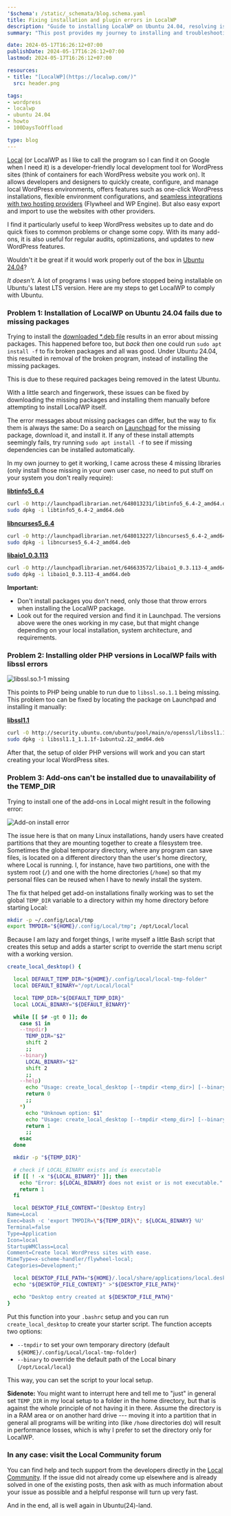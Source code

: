 ```yaml
---
'$schema': /static/_schemata/blog.schema.yaml
title: Fixing installation and plugin errors in LocalWP
description: "Guide to installing LocalWP on Ubuntu 24.04, resolving issues with missing packages, PHP versions, and add-ons. Step-by-step solutions for smooth WordPress development."
summary: "This post provides my journey to installing and troubleshooting LocalWP on Ubuntu 24.04. It covers common issues such as missing packages, errors with older PHP versions, and problems installing add-ons due to `TEMP_DIR` unavailability."

date: 2024-05-17T16:26:12+07:00
publishDate: 2024-05-17T16:26:12+07:00
lastmod: 2024-05-17T16:26:12+07:00

resources:
- title: "[LocalWP](https://localwp.com/)"
  src: header.png

tags:
- wordpress
- localwp
- ubuntu 24.04
- howto
- 100DaysToOffload

type: blog
---
```


[Local](https://localwp.com/) (or LocalWP as I like to call the program so I can find it on Google when I need it) is a developer-friendly local development tool for WordPress sites (think of containers for each WordPress website you work on). It allows developers and designers to quickly create, configure, and manage local WordPress environments, offers features such as one-click WordPress installations, flexible environment configurations, and [seamless integrations with two hosting providers](https://localwp.com/connect/) (Flywheel and WP Engine). But also easy export and import to use the websites with other providers.

I find it particularly useful to keep WordPress websites up to date and do quick fixes to common problems or change some copy. With its many add-ons, it is also useful for regular audits, optimizations, and updates to new WordPress features.

Wouldn't it be great if it would work properly out of the box in [Ubuntu 24.04](/tags/ubuntu-24.04/)?

*It doesn't.* A lot of programs I was using before stopped being installable on Ubuntu's latest LTS version. Here are my steps to get LocalWP to comply with Ubuntu.

### Problem 1: Installation of LocalWP on Ubuntu 24.04 fails due to missing packages

Trying to install the [downloaded *.deb file]() results in an error about missing packages. This happened before too, but *back then* one could run `sudo apt install -f` to fix broken packages and all was good. Under Ubuntu 24.04, this resulted in removal of the broken program, instead of installing the missing packages.

This is due to these required packages being removed in the latest Ubuntu.

With a little search and fingerwork, these issues can be fixed by downloading the missing packages and installing them manually before attempting to install LocalWP itself.

The error messages about missing packages can differ, but the way to fix them is always the same: Do a search on [Launchpad](https://launchpad.net/) for the missing package, download it, and install it. If any of these install attempts seemingly fails, try running `sudo apt install -f` to see if missing dependencies can be installed automatically.

In my own journey to get it working, I came across these 4 missing libraries (only install those missing in your own user case, no need to put stuff on your system you don't really require):

**[libtinfo5_6.4](https://launchpad.net/ubuntu/lunar/amd64/libtinfo5/6.4-2)**

```bash
curl -O http://launchpadlibrarian.net/648013231/libtinfo5_6.4-2_amd64.deb
sudo dpkg -i libtinfo5_6.4-2_amd64.deb
```

**[libncurses5_6.4](https://launchpad.net/ubuntu/lunar/amd64/libncurses5/6.4-2)**

```bash
curl -O http://launchpadlibrarian.net/648013227/libncurses5_6.4-2_amd64.deb
sudo dpkg -i libncurses5_6.4-2_amd64.deb
```

**[libaio1_0.3.113](https://launchpad.net/ubuntu/lunar/amd64/libaio1/0.3.113-4)**

```bash
curl -O http://launchpadlibrarian.net/646633572/libaio1_0.3.113-4_amd64.deb
sudo dpkg -i libaio1_0.3.113-4_amd64.deb
```

**Important:**

- Don't install packages you don't need, only those that throw errors when installing the LocalWP package.
- Look out for the required version and find it in Launchpad. The versions above were the ones working in my case, but that might change depending on your local installation, system architecture, and requirements.

### Problem 2: Installing older PHP versions in LocalWP fails with libssl errors

![libssl.so.1-1 missing](missing-libssl.png)

This points to PHP being unable to run due to `libssl.so.1.1` being missing. This problem too can be fixed by locating the package on Launchpad and installing it manually:

**[libssl1.1](https://packages.ubuntu.com/focal/amd64/libssl1.1/download)**

```bash
curl -O http://security.ubuntu.com/ubuntu/pool/main/o/openssl/libssl1.1_1.1.1f-1ubuntu2.22_amd64.deb
sudo dpkg -i libssl1.1_1.1.1f-1ubuntu2.22_amd64.deb
```

After that, the setup of older PHP versions will work and you can start creating your local WordPress sites.

### Problem 3: Add-ons can't be installed due to unavailability of the TEMP_DIR

Trying to install one of the add-ons in Local might result in the following error:

![Add-on install error](tmp-folder-outside-of-device.png)

The issue here is that on many Linux installations, handy users have created partitions that they are mounting together to create a filesystem tree. Sometimes the global temporary directory, where any program can save files, is located on a different directory than the user's home directory, where Local is running. I, for instance, have two partitions, one with the system root (`/`) and one with the home directories (`/home`) so that my personal files can be reused when I have to newly install the system.

The fix that helped get add-on installations finally working was to set the global `TEMP_DIR` variable to a directory within my home directory before starting Local:

```bash
mkdir -p ~/.config/Local/tmp
export TMPDIR="${HOME}/.config/Local/tmp"; /opt/Local/local
```

Because I am lazy and forget things, I write myself a little Bash script that creates this setup and adds a starter script to override the start menu script with a working version.

```bash
create_local_desktop() {

  local DEFAULT_TEMP_DIR="${HOME}/.config/Local/local-tmp-folder"
  local DEFAULT_BINARY="/opt/Local/local"

  local TEMP_DIR="${DEFAULT_TEMP_DIR}"
  local LOCAL_BINARY="${DEFAULT_BINARY}"

  while [[ $# -gt 0 ]]; do
    case $1 in
    --tmpdir)
      TEMP_DIR="$2"
      shift 2
      ;;
    --binary)
      LOCAL_BINARY="$2"
      shift 2
      ;;
    --help)
      echo "Usage: create_local_desktop [--tmpdir <temp_dir>] [--binary <local_binary>]"
      return 0
      ;;
    *)
      echo "Unknown option: $1"
      echo "Usage: create_local_desktop [--tmpdir <temp_dir>] [--binary <local_binary>]"
      return 1
      ;;
    esac
  done

  mkdir -p "${TEMP_DIR}"

  # check if LOCAL_BINARY exists and is executable
  if [[ ! -x "${LOCAL_BINARY}" ]]; then
    echo "Error: ${LOCAL_BINARY} does not exist or is not executable."
    return 1
  fi

  local DESKTOP_FILE_CONTENT="[Desktop Entry]
Name=Local
Exec=bash -c 'export TMPDIR=\"${TEMP_DIR}\"; ${LOCAL_BINARY} %U'
Terminal=false
Type=Application
Icon=local
StartupWMClass=Local
Comment=Create local WordPress sites with ease.
MimeType=x-scheme-handler/flywheel-local;
Categories=Development;"

  local DESKTOP_FILE_PATH="${HOME}/.local/share/applications/local.desktop"
  echo "${DESKTOP_FILE_CONTENT}" >"${DESKTOP_FILE_PATH}"

  echo "Desktop entry created at ${DESKTOP_FILE_PATH}"
}

```

Put this function into your `.bashrc` setup and you can run `create_local_desktop` to create your starter script. The function accepts two options:

- `--tmpdir` to set your own temporary directory (default `${HOME}/.config/Local/local-tmp-folder`)
- `--binary` to override the default path of the Local binary (`/opt/Local/local`)

This way, you can set the script to your local setup.

**Sidenote:** You might want to interrupt here and tell me to "just" in general set `TEMP_DIR` in my local setup to a folder in the home directory, but that is against the whole principle of not having it in there. Assume the directory is in a RAM area or on another hard drive --- moving it into a partition that in general all programs will be writing into (like `/home` directories do) will result in performance losses, which is why I prefer to set the directory only for LocalWP.

### In any case: visit the Local Community forum

You can find help and tech support from the developers directly in the [Local Community](https://community.localwp.com/). If the issue did not already come up elsewhere and is already solved in one of the existing posts, then ask with as much information about your issue as possible and a helpful response will turn up very fast.

And in the end, all is well again in Ubuntu(24)-land.
